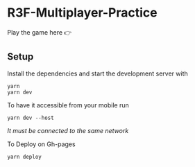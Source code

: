 # R3F-Multiplayer-Practice

Play the game here 👉 

## Setup


Install the dependencies and start the development server with
```
yarn
yarn dev
```

To have it accessible from your mobile run
```
yarn dev --host
```
_It must be connected to the same network_


To Deploy on Gh-pages
```
yarn deploy
```

